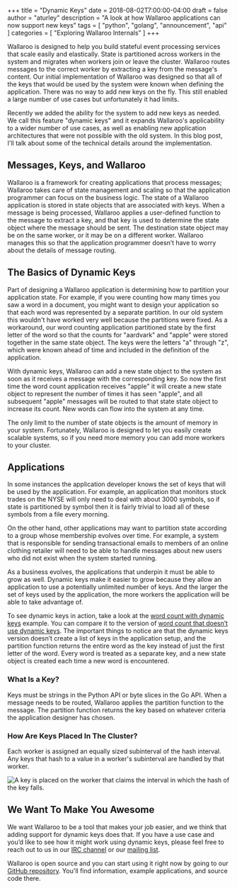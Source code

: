+++
title = "Dynamic Keys"
date = 2018-08-02T7:00:00-04:00
draft = false
author = "aturley"
description = "A look at how Wallaroo applications can now support new keys"
tags = [
    "python",
    "golang",
    "announcement",
    "api"
]
categories = [
    "Exploring Wallaroo Internals"
]
+++

Wallaroo is designed to help you build stateful event processing services that scale easily and elastically. State is partitioned across workers in the system and migrates when workers join or leave the cluster. Wallaroo routes messages to the correct worker by extracting a key from the message's content. Our initial implementation of Wallaroo was designed so that all of the keys that would be used by the system were known when defining the application. There was no way to add new keys on the fly. This still enabled a large number of use cases but unfortunately it had limits.

Recently we added the ability for the system to add new keys as needed. We call this feature "dynamic keys" and it expands Wallaroo's applicability to a wider number of use cases, as well as enabling new application architectures that were not possible with the old system. In this blog post, I'll talk about some of the technical details around the implementation.

## Messages, Keys, and Wallaroo

Wallaroo is a framework for creating applications that process messages; Wallaroo takes care of state management and scaling so that the application programmer can focus on the business logic. The state of a Wallaroo application is stored in state objects that are associated with keys. When a message is being processed, Wallaroo applies a user-defined function to the message to extract a key, and that key is used to determine the state object where the message should be sent. The destination state object may be on the same worker, or it may be on a different worker. Wallaroo manages this so that the application programmer doesn’t have to worry about the details of message routing.

## The Basics of Dynamic Keys

Part of designing a Wallaroo application is determining how to partition your application state. For example, if you were counting how many times you saw a word in a document, you might want to design your application so that each word was represented by a separate partition. In our old system this wouldn't have worked very well because the partitions were fixed. As a workaround, our word counting application partitioned state by the first letter of the word so that the counts for "aardvark" and "apple" were stored together in the same state object. The keys were the letters "a" through "z", which were known ahead of time and included in the definition of the application.

With dynamic keys, Wallaroo can add a new state object to the system as soon as it receives a message with the corresponding key. So now the first time the word count application receives "apple" it will create a new state object to represent the number of times it has seen "apple", and all subsequent "apple" messages will be routed to that state state object to increase its count. New words can flow into the system at any time.

The only limit to the number of state objects is the amount of memory in your system. Fortunately, Wallaroo is designed to let you easily create scalable systems, so if you need more memory you can add more workers to your cluster.

## Applications

In some instances the application developer knows the set of keys that will be used by the application. For example, an application that monitors stock trades on the NYSE will only need to deal with about 3000 symbols, so if state is partitioned by symbol then it is fairly trivial to load all of these symbols from a file every morning.

On the other hand, other applications may want to partition state according to a group whose membership evolves over time. For example, a system that is responsible for sending transactional emails to members of an online clothing retailer will need to be able to handle messages about new users who did not exist when the system started running.

As a business evolves, the applications that underpin it must be able to grow as well. Dynamic keys make it easier to grow because they allow an application to use a potentially unlimited number of keys. And the larger the set of keys used by the application, the more workers the application will be able to take advantage of.

To see dynamic keys in action, take a look at the [word count with dynamic keys](https://github.com/WallarooLabs/wallaroo/tree/0.5.0/examples/python/word_count_with_dynamic_keys) example. You can compare it to the version of [word count that doesn’t use dynamic keys](https://github.com/WallarooLabs/wallaroo/tree/0.5.0/examples/python/word_count). The important things to notice are that the dynamic keys version doesn’t create a list of keys in the application setup, and the partition function returns the entire word as the key instead of just the first letter of the word. Every word is treated as a separate key, and a new state object is created each time a new word is encountered.

### What Is a Key?

Keys must be strings in the Python API or byte slices in the Go API. When a message needs to be routed, Wallaroo applies the partition function to the message. The partition function returns the key based on whatever criteria the application designer has chosen.

### How Are Keys Placed In The Cluster?

Each worker is assigned an equally sized subinterval of the hash interval. Any keys that hash to a value in a worker's subinterval are handled by that worker.

![A key is placed on the worker that claims the interval in which the hash of the key falls.](/images/post/dynamic-keys/dynamic-key-placement.png)

## We Want To Make You Awesome

We want Wallaroo to be a tool that makes your job easier, and we think that adding support for dynamic keys does that. If you have a use case and you’d like to see how it might work using dynamic keys, please feel free to reach out to us in our [IRC channel](https://webchat.freenode.net/?channels=#wallaroo) or our [mailing list](https://groups.io/g/wallaroo).

Wallaroo is open source and you can start using it right now by going to our [GitHub repository](https://github.com/WallarooLabs/wallaroo). You'll find information, example applications, and source code there.

